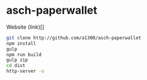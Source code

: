 # asch-paperwallet

Website (link)[]

```bash
git clone http://github.com/a1300/asch-paperwallet
npm install
gulp
npm run build
gulp zip
cd dist
http-server -o
```